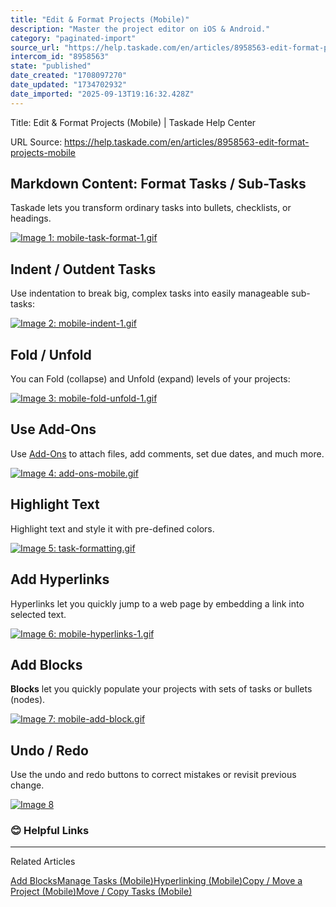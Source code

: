 ```yaml
---
title: "Edit & Format Projects (Mobile)"
description: "Master the project editor on iOS & Android."
category: "paginated-import"
source_url: "https://help.taskade.com/en/articles/8958563-edit-format-projects-mobile"
intercom_id: "8958563"
state: "published"
date_created: "1708097270"
date_updated: "1734702932"
date_imported: "2025-09-13T19:16:32.428Z"
---
```


Title: Edit & Format Projects (Mobile) | Taskade Help Center

URL Source: https://help.taskade.com/en/articles/8958563-edit-format-projects-mobile

Markdown Content:
**Format Tasks / Sub-Tasks**
----------------------------

Taskade lets you transform ordinary tasks into bullets, checklists, or headings.

[![Image 1: mobile-task-format-1.gif](https://taskade.intercom-attachments-7.com/i/o/965378583/c1f7a0722d731da5ad20b494/18003515102995?expires=1757792700&signature=6546ce2f12c584067f095b9aaa805d23a3d76bbe86722c450074bd0a97dba12e&req=fSYiFc52mIlcFb4f3HP0gHSPz5WdoT18oYfIL9RUnYn3sN1%2F%2BhP9pW461WsZ%0AAlYZpfs2aoOO%2F5XT%2Fw%3D%3D%0A)](https://taskade.intercom-attachments-7.com/i/o/965378583/c1f7a0722d731da5ad20b494/18003515102995?expires=1757792700&signature=6546ce2f12c584067f095b9aaa805d23a3d76bbe86722c450074bd0a97dba12e&req=fSYiFc52mIlcFb4f3HP0gHSPz5WdoT18oYfIL9RUnYn3sN1%2F%2BhP9pW461WsZ%0AAlYZpfs2aoOO%2F5XT%2Fw%3D%3D%0A)

**Indent / Outdent Tasks**
--------------------------

Use indentation to break big, complex tasks into easily manageable sub-tasks:

[![Image 2: mobile-indent-1.gif](https://taskade.intercom-attachments-7.com/i/o/965378584/ac729cc55b5ed42c523b294b/18003569991955?expires=1757792700&signature=5e952aaccb01455e16ec5384f2c2e97d5ac3f1f84fbcf8061e7b5f392628411e&req=fSYiFc52mIlbFb4f3HP0gEgV5ZRuPXj85KcNMdS1UYCakJFAkOuIZpHrrx3R%0Ae7Z%2B%2FCfb4de%2Bf0sF9Q%3D%3D%0A)](https://taskade.intercom-attachments-7.com/i/o/965378584/ac729cc55b5ed42c523b294b/18003569991955?expires=1757792700&signature=5e952aaccb01455e16ec5384f2c2e97d5ac3f1f84fbcf8061e7b5f392628411e&req=fSYiFc52mIlbFb4f3HP0gEgV5ZRuPXj85KcNMdS1UYCakJFAkOuIZpHrrx3R%0Ae7Z%2B%2FCfb4de%2Bf0sF9Q%3D%3D%0A)

**Fold / Unfold**
-----------------

You can Fold (collapse) and Unfold (expand) levels of your projects:

[![Image 3: mobile-fold-unfold-1.gif](https://taskade.intercom-attachments-7.com/i/o/965378586/82936bf6da085d1163d982c1/18003539587731?expires=1757792700&signature=c31c41052e9f1ac40dc43549859f0ed9702ec3047faaf93f16867a13b0cd976d&req=fSYiFc52mIlZFb4f3HP0gGv0xXgbYfl6IRKYbvMQ50NAkqr9%2BSzvMVUfF85q%0A7aqy5cP33EykAPxxkw%3D%3D%0A)](https://taskade.intercom-attachments-7.com/i/o/965378586/82936bf6da085d1163d982c1/18003539587731?expires=1757792700&signature=c31c41052e9f1ac40dc43549859f0ed9702ec3047faaf93f16867a13b0cd976d&req=fSYiFc52mIlZFb4f3HP0gGv0xXgbYfl6IRKYbvMQ50NAkqr9%2BSzvMVUfF85q%0A7aqy5cP33EykAPxxkw%3D%3D%0A)

**Use Add-Ons**
---------------

Use [Add-Ons](https://intercom.help/taskade/en/articles/8958443) to attach files, add comments, set due dates, and much more.

[![Image 4: add-ons-mobile.gif](https://taskade.intercom-attachments-7.com/i/o/965378590/381495a7527c58f1ca10aaec/18002935114515?expires=1757792700&signature=50129e7d7fac5bfc1f9f42f0480be67a0bc0c37362bfd1627b9ba586fb897ac2&req=fSYiFc52mIhfFb4f3HP0gM%2FXiaTbYHwwJuK9dX5wDa9aOb07JXCkUgBn9TTx%0AAXFmXOaxhBf3zk7XZg%3D%3D%0A)](https://taskade.intercom-attachments-7.com/i/o/965378590/381495a7527c58f1ca10aaec/18002935114515?expires=1757792700&signature=50129e7d7fac5bfc1f9f42f0480be67a0bc0c37362bfd1627b9ba586fb897ac2&req=fSYiFc52mIhfFb4f3HP0gM%2FXiaTbYHwwJuK9dX5wDa9aOb07JXCkUgBn9TTx%0AAXFmXOaxhBf3zk7XZg%3D%3D%0A)

**Highlight Text**
------------------

Highlight text and style it with pre-defined colors.

[![Image 5: task-formatting.gif](https://taskade.intercom-attachments-7.com/i/o/965378614/7c5d48e82a627cf501ee1e5a/18002582498195?expires=1757792700&signature=5688d6b833c110f73b542685db116aad4a610bd2fc13999b71c25abac0bdd425&req=fSYiFc52m4BbFb4f3HP0gF2of2ESbJXMnogfLTY%2FJT1a6lrMRZWOQBlkxdMd%0A1kpcnPrzETJsE6qTVw%3D%3D%0A)](https://taskade.intercom-attachments-7.com/i/o/965378614/7c5d48e82a627cf501ee1e5a/18002582498195?expires=1757792700&signature=5688d6b833c110f73b542685db116aad4a610bd2fc13999b71c25abac0bdd425&req=fSYiFc52m4BbFb4f3HP0gF2of2ESbJXMnogfLTY%2FJT1a6lrMRZWOQBlkxdMd%0A1kpcnPrzETJsE6qTVw%3D%3D%0A)

**Add Hyperlinks**
------------------

Hyperlinks let you quickly jump to a web page by embedding a link into selected text.

[![Image 6: mobile-hyperlinks-1.gif](https://taskade.intercom-attachments-7.com/i/o/965378609/56d53c6f37367898d332198c/18003752425491?expires=1757792700&signature=87fac8e96d8d2e9b5263a35094d631c99f508c2e80c2ff40f2c97094f92e4930&req=fSYiFc52m4FWFb4f3HP0gHZtkWaCIMaSKeDawSymxKZnULqAyxnpI%2BLUteck%0AUByrIiEAXSs%2BCn0bKg%3D%3D%0A)](https://taskade.intercom-attachments-7.com/i/o/965378609/56d53c6f37367898d332198c/18003752425491?expires=1757792700&signature=87fac8e96d8d2e9b5263a35094d631c99f508c2e80c2ff40f2c97094f92e4930&req=fSYiFc52m4FWFb4f3HP0gHZtkWaCIMaSKeDawSymxKZnULqAyxnpI%2BLUteck%0AUByrIiEAXSs%2BCn0bKg%3D%3D%0A)

**Add Blocks**
--------------

**Blocks** let you quickly populate your projects with sets of tasks or bullets (nodes).

[![Image 7: mobile-add-block.gif](https://taskade.intercom-attachments-7.com/i/o/965378615/a9895d89c22a763ba68f12de/18003532058003?expires=1757792700&signature=a84775f3f55cc83e36314b7dd2b0ac7ab2fa507be1171d4e07d9d350d4adb1ad&req=fSYiFc52m4BaFb4f3HP0gGwdCtyZFmSudomYkdCf%2Bya6BG2lkUxSuTZtbcZ7%0Al1G2IMtA4ndrQfFk6g%3D%3D%0A)](https://taskade.intercom-attachments-7.com/i/o/965378615/a9895d89c22a763ba68f12de/18003532058003?expires=1757792700&signature=a84775f3f55cc83e36314b7dd2b0ac7ab2fa507be1171d4e07d9d350d4adb1ad&req=fSYiFc52m4BaFb4f3HP0gGwdCtyZFmSudomYkdCf%2Bya6BG2lkUxSuTZtbcZ7%0Al1G2IMtA4ndrQfFk6g%3D%3D%0A)

**Undo / Redo**
---------------

Use the undo and redo buttons to correct mistakes or revisit previous change.

[![Image 8](https://downloads.intercomcdn.com/i/o/988836183/74bde83e322361771f99b7bf/mobile-undo-redo.jpeg?expires=1757792700&signature=0a42f78b7466444ee08b4bcb66fbc4f729ca53c7a5fa63a0735e814f2b08c2e6&req=fSgvHsp4nIlcFb4f3HP0gJqlSSy%2FX3Kl9hNXLN2HX52HG95enyDhS9CUQ08z%0A0HAXR7asRLpbjTE1fg%3D%3D%0A)](https://downloads.intercomcdn.com/i/o/988836183/74bde83e322361771f99b7bf/mobile-undo-redo.jpeg?expires=1757792700&signature=0a42f78b7466444ee08b4bcb66fbc4f729ca53c7a5fa63a0735e814f2b08c2e6&req=fSgvHsp4nIlcFb4f3HP0gJqlSSy%2FX3Kl9hNXLN2HX52HG95enyDhS9CUQ08z%0A0HAXR7asRLpbjTE1fg%3D%3D%0A)

### **😊 Helpful Links**

* * *

Related Articles

[Add Blocks](https://help.taskade.com/en/articles/8958528-add-blocks)[Manage Tasks (Mobile)](https://help.taskade.com/en/articles/8958573-manage-tasks-mobile)[Hyperlinking (Mobile)](https://help.taskade.com/en/articles/8958580-hyperlinking-mobile)[Copy / Move a Project (Mobile)](https://help.taskade.com/en/articles/10368531-copy-move-a-project-mobile)[Move / Copy Tasks (Mobile)](https://help.taskade.com/en/articles/10368612-move-copy-tasks-mobile)
